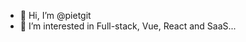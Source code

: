 - 👋 Hi, I’m @pietgit
- 👀 I’m interested in Full-stack, Vue, React and SaaS...

<!---
pietgit/pietgit is a ✨ special ✨ repository because its `README.md` (this file) appears on your GitHub profile.
You can click the Preview link to take a look at your changes.
--->
